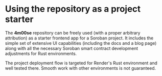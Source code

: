 # Using the repository as a project starter

The **4m00se** repository can be freely used (with a proper arbitrary attribution) as a starter frontend app for a Soroban project. It includes the simple set of extensive UI capabilities (including the docs and a blog page) along with all the necessary Soroban smart contract development adjustments for Rust environments.

The project deployment flow is targeted for Render's Rust environment and well tested there. Smooth work with other environments is not guaranteed.
